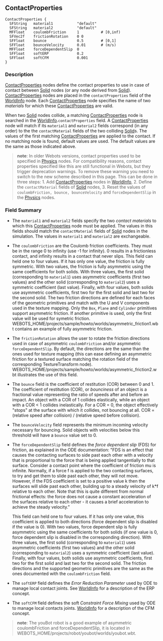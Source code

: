## ContactProperties

```
ContactProperties {
  SFString   material1           "default"
  SFString   material2           "default"
  MFFloat    coulombFriction     1          # [0,inf)
  SFVec2f    frictionRotation    0 0
  SFFloat    bounce              0.5        # [0,1]
  SFFloat    bounceVelocity      0.01       # (m/s)
  MFFloat    forceDependentSlip  0
  SFFloat    softERP             0.2
  SFFloat    softCFM             0.001
}
```

### Description

[ContactProperties](#contactproperties) nodes define the contact properties to
use in case of contact between [Solid](solid.md) nodes (or any node derived from
[Solid](solid.md)). [ContactProperties](#contactproperties) nodes are placed in
the `contactProperties` field of the [WorldInfo](worldinfo.md) node. Each
[ContactProperties](#contactproperties) node specifies the name of two
*materials* for which these [ContactProperties](#contactproperties) are valid.

When two [Solid](solid.md) nodes collide, a matching
[ContactProperties](#contactproperties) node is searched in the
[WorldInfo](worldinfo.md).`contactProperties` field. A
[ContactProperties](#contactproperties) node will match if its `material1` and
`material2` fields correspond (in any order) to the the `contactMaterial` fields
of the two colliding [Solid](solid.md)s. The values of the first matching
[ContactProperties](#contactproperties) are applied to the contact. If no
matching node is found, default values are used. The default values are the same
as those indicated above.

> **note**:
In older Webots versions, contact properties used to be specified in
[Physics](physics.md) nodes. For compatibility reasons, contact properties
specified like this are still functional in Webots, but they trigger deprecation
warnings. To remove these warning you need to switch to the new scheme described
in this page. This can be done in three steps: 1. Add
[ContactProperties](#contactproperties) nodes in [WorldInfo](worldinfo.md), 2.
Define the `contactMaterial` fields of [Solid](solid.md) nodes, 3. Reset the
values of `coulombFriction, bounce, bounceVelocity` and `forceDependentSlip` in
the [Physics](physics.md) nodes.

### Field Summary

- The `material1` and `material2` fields specify the two *contact materials* to
which this [ContactProperties](#contactproperties) node must be applied. The
values in this fields should match the `contactMaterial` fields of
[Solid](solid.md) nodes in the simulation. The values in `material1` and
`material2` are exchangeable.

- The `coulombFriction` are the Coulomb friction coefficients. They must be in the
range 0 to infinity (use -1 for infinity). 0 results in a frictionless contact,
and infinity results in a contact that never slips. This field can held one to
four values. If it has only one value, the friction is fully symmetric. With two
values, the friction is fully asymmetric using the same coefficients for both
solids. With three values, the first solid (corresponding to `material1`) uses
asymmetric coefficients (first two values) and the other solid (corresponding to
`material2`) uses a symmetric coefficient (last value). Finally, with four
values, both solids use asymmetric coefficients, first two for the first solid
and last two for the second solid. The two friction directions are defined for
each faces of the geometric primitives and match with the U and V components
used in the texture mapping. Only the `Box`, `Plane` and `Cylinder` primitives
support asymmetric friction. If another primitive is used, only the first value
will be used for symetric friction.
WEBOTS\_HOME/projects/sample/howto/worlds/asymmetric\_friction1.wbt contains an
example of fully asymmetric friction.

- The `frictionRotation` allows the user to rotate the friction directions used in
case of asymmetric `coulombFriction` and/or asymmetric `forceDependentSlip`. By
default, the directions are the same than the ones used for texture mapping
(this can ease defining an asymmetric friction for a textured surface matching
the rotation field of the corresponding TextureTransform node).
WEBOTS\_HOME/projects/sample/howto/worlds/asymmetric\_friction2.wbt illustrates
the use of this field.

- The `bounce` field is the coefficient of restitution (COR) between 0 and 1. The
coefficient of restitution (COR), or *bounciness* of an object is a fractional
value representing the ratio of speeds after and before an impact. An object
with a COR of 1 collides elastically, while an object with a COR < 1 collides
inelastically. For a COR = 0, the object effectively "stops" at the surface with
which it collides, not bouncing at all. COR = (relative speed after collision) /
(relative speed before collision).

- The `bounceVelocity` field represents the minimum incoming velocity necessary
for bouncing. Solid objects with velocities below this threshold will have a
`bounce` value set to 0.

- The `forceDependentSlip` field defines the *force dependent slip* (FDS) for
friction, as explained in the ODE documentation: "FDS is an effect that causes
the contacting surfaces to side past each other with a velocity that is
proportional to the force that is being applied tangentially to that surface.
Consider a contact point where the coefficient of friction mu is infinite.
Normally, if a force f is applied to the two contacting surfaces, to try and get
them to slide past each other, they will not move. However, if the FDS
coefficient is set to a positive value k then the surfaces will slide past each
other, building up to a steady velocity of k*f relative to each other. Note that
this is quite different from normal frictional effects: the force does not cause
a constant acceleration of the surfaces relative to each other - it causes a
brief acceleration to achieve the steady velocity."

    This field can held one to four values. If it has only one value, this
    coefficient is applied to both directions (force dependent slip is disabled if
    the value is 0). With two values, force dependent slip is fully asymmetric using
    the same coefficients for both solids (if one value is 0, force dependent slip
    is disabled in the corresponding direction). With three values, the first solid
    (corresponding to `material1`) uses asymmetric coefficients (first two values)
    and the other solid (corresponding to `material2`) uses a symmetric coefficient
    (last value). Finally, with four values, both solids use asymmetric
    coefficients, first two for the first solid and last two for the second solid.
    The friction directions and the supported geometric primitives are the same as
    the ones documented with the `coulombFriction` field.

- The `softERP` field defines the *Error Reduction Parameter* used by ODE to
manage local contact joints. See [WorldInfo](worldinfo.md) for a description of
the ERP concept.

- The `softCFM` field defines the soft *Constraint Force Mixing* used by ODE to
manage local contacts joints. [WorldInfo](worldinfo.md) for a description of the
CFM concept.

> **note**:
The youBot robot is a good example of asymmetric coulombFriction and
forceDependentSlip, it is located in
WEBOTS\_HOME/projects/robot/youbot/worlds/youbot.wbt.

